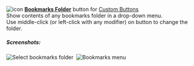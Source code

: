 ![icon](https://raw.github.com/Infocatcher/Custom_Buttons/master/Bookmarks_Folder/icon.png)&nbsp;<a href="http://infocatcher.github.com/Custom_Buttons/install/bookmarksFolder.html"><strong>Bookmarks Folder</strong></a> button for [Custom Buttons](https://addons.mozilla.org/addon/custom-buttons/)
<br>Show contents of any bookmarks folder in a drop-down menu.
<br>Use middle-click (or left-click with any modifier) on button to change the folder.

##### Screenshots:
<img src="https://raw.github.com/Infocatcher/Custom_Buttons/master/Bookmarks_Folder/screenshots/select_bookmark_folder-en.png" alt="Select bookmarks folder" align="top">&nbsp; <img src="https://raw.github.com/Infocatcher/Custom_Buttons/master/Bookmarks_Folder/screenshots/bookmarks_menu-en.png" alt="Bookmarks menu" align="top">
